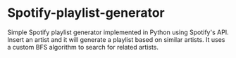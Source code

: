 # Spotify-playlist-generator
Simple Spotify playlist generator implemented in Python using Spotify's API. 
Insert an artist and it will generate a playlist based on similar artists. It uses a custom BFS algorithm to search for related artists.  
